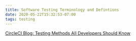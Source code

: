 ```yaml
---
title: Software Testing Terminology and Defintions
date: 2020-05-22T15:32:53-07:00
tags: testing
---
```


[CircleCI Blog: Testing Methods All Developers Should Know](https://circleci.com/blog/testing-methods-all-developers-should-know/)
